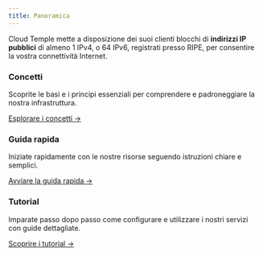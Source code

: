 ```yaml
---
title: Panoramica
---
```


Cloud Temple mette a disposizione dei suoi clienti blocchi di __indirizzi IP pubblici__ di almeno 1 IPv4, o 64 IPv6, registrati presso RIPE, per consentire la vostra connettività Internet.

<div class="card-grid">
  <div class="card">
    <h3>Concetti</h3>
    <p>Scoprite le basi e i principi essenziali per comprendere e padroneggiare la nostra infrastruttura.</p>
    <a href="./internet/concepts" class="card-link">Esplorare i concetti &rarr;</a>
  </div>
  <div class="card">
    <h3>Guida rapida</h3>
    <p>Iniziate rapidamente con le nostre risorse seguendo istruzioni chiare e semplici.</p>
    <a href="./internet/quickstart" class="card-link">Avviare la guida rapida &rarr;</a>
  </div>
    <div class="card">
    <h3>Tutorial</h3>
    <p>Imparate passo dopo passo come configurare e utilizzare i nostri servizi con guide dettagliate.</p>
    <a href="./internet/tutorials" class="card-link">Scoprire i tutorial &rarr;</a>
  </div>
</div>
